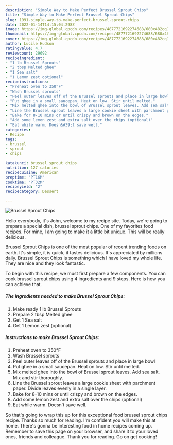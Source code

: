 ```yaml
---
description: "Simple Way to Make Perfect Brussel Sprout Chips"
title: "Simple Way to Make Perfect Brussel Sprout Chips"
slug: 1991-simple-way-to-make-perfect-brussel-sprout-chips
date: 2022-01-14T14:15:04.298Z
image: https://img-global.cpcdn.com/recipes/4877721692274688/680x482cq70/brussel-sprout-chips-recipe-main-photo.jpg
thumbnail: https://img-global.cpcdn.com/recipes/4877721692274688/680x482cq70/brussel-sprout-chips-recipe-main-photo.jpg
cover: https://img-global.cpcdn.com/recipes/4877721692274688/680x482cq70/brussel-sprout-chips-recipe-main-photo.jpg
author: Lucile Hudson
ratingvalue: 4.7
reviewcount: 29692
recipeingredient:
- "1 lb Brussel Sprouts"
- "2 tbsp Melted ghee"
- "1 Sea salt"
- "1 Lemon zest optional"
recipeinstructions:
- "Preheat oven to 350°F"
- "Wash Brussel sprouts"
- "Peel outer leaves off of the Brussel sprouts and place in large bowl"
- "Put ghee in a small saucepan. Heat on low. Stir until melted."
- "Mix melted ghee into the bowl of Brussel sprout leaves. Add sea salt. Mix and stir thoroughly."
- "Line the Brussel sprout leaves a large cookie sheet with parchment paper. Divide leaves evenly in a single layer."
- "Bake for 8-10 mins or until crispy and brown on the edges."
- "Add some lemon zest and extra salt over the chips (optional)"
- "Eat while warm. Doesn&#39;t save well."
categories:
- Recipe
tags:
- brussel
- sprout
- chips

katakunci: brussel sprout chips 
nutrition: 127 calories
recipecuisine: American
preptime: "PT16M"
cooktime: "PT32M"
recipeyield: "2"
recipecategory: Dessert

---
```



![Brussel Sprout Chips](https://img-global.cpcdn.com/recipes/4877721692274688/680x482cq70/brussel-sprout-chips-recipe-main-photo.jpg)

Hello everybody, it's John, welcome to my recipe site. Today, we're going to prepare a special dish, brussel sprout chips. One of my favorites food recipes. For mine, I am going to make it a little bit unique. This will be really delicious.



Brussel Sprout Chips is one of the most popular of recent trending foods on earth. It's simple, it is quick, it tastes delicious. It's appreciated by millions daily. Brussel Sprout Chips is something which I have loved my whole life. They are nice and they look fantastic.


To begin with this recipe, we must first prepare a few components. You can cook brussel sprout chips using 4 ingredients and 9 steps. Here is how you can achieve that.

<!--inarticleads1-->

##### The ingredients needed to make Brussel Sprout Chips:

1. Make ready 1 lb Brussel Sprouts
1. Prepare 2 tbsp Melted ghee
1. Get 1 Sea salt
1. Get 1 Lemon zest (optional)




<!--inarticleads2-->

##### Instructions to make Brussel Sprout Chips:

1. Preheat oven to 350°F
1. Wash Brussel sprouts
1. Peel outer leaves off of the Brussel sprouts and place in large bowl
1. Put ghee in a small saucepan. Heat on low. Stir until melted.
1. Mix melted ghee into the bowl of Brussel sprout leaves. Add sea salt. Mix and stir thoroughly.
1. Line the Brussel sprout leaves a large cookie sheet with parchment paper. Divide leaves evenly in a single layer.
1. Bake for 8-10 mins or until crispy and brown on the edges.
1. Add some lemon zest and extra salt over the chips (optional)
1. Eat while warm. Doesn&#39;t save well.




So that's going to wrap this up for this exceptional food brussel sprout chips recipe. Thanks so much for reading. I'm confident you will make this at home. There's gonna be interesting food in home recipes coming up. Remember to save this page on your browser, and share it to your loved ones, friends and colleague. Thank you for reading. Go on get cooking!
